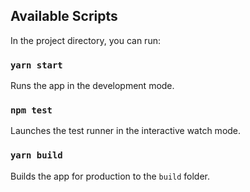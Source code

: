 ## Available Scripts

In the project directory, you can run:

### `yarn start`

Runs the app in the development mode.<br>

### `npm test`

Launches the test runner in the interactive watch mode.<br>

### `yarn build`

Builds the app for production to the `build` folder.<br>

